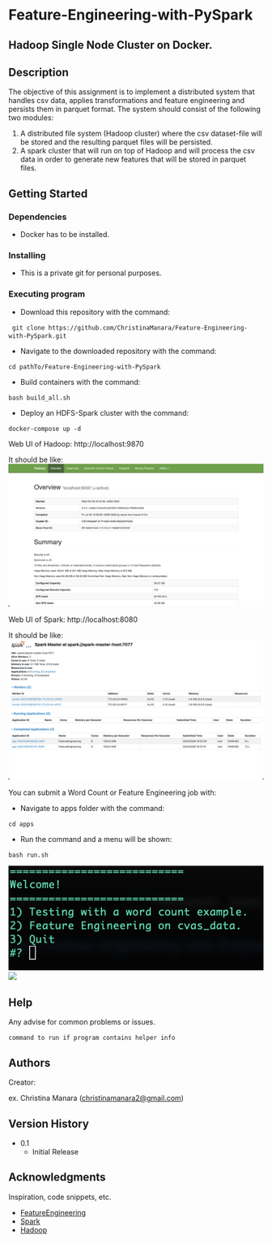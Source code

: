 # Feature-Engineering-with-PySpark

## Hadoop Single Node Cluster on Docker.

## Description

The objective of this assignment is to implement a distributed system that handles csv data, applies transformations and feature engineering and persists them in parquet format. The system should consist of the
following two modules:

1. A distributed file system (Hadoop cluster) where the csv dataset-file will be stored and the resulting parquet files will be persisted.
2. A spark cluster that will run on top of Hadoop and will process the csv data in order to generate new features that will be stored in parquet files.

## Getting Started

### Dependencies

* Docker has to be installed. 

### Installing

* This is a private git for personal purposes. 

### Executing program

* Download this repository with the command:
```
 git clone https://github.com/ChristinaManara/Feature-Engineering-with-PySpark.git
```

* Navigate to the downloaded repository with the command: 
```
cd pathTo/Feature-Engineering-with-PySpark
```

* Build containers with the command:
```
bash build_all.sh
```

* Deploy an HDFS-Spark cluster with the command:
```
docker-compose up -d
```
Web UI of Hadoop: http://localhost:9870

It should be like: 
![alt text](https://github.com/ChristinaManara/Feature-Engineering-with-PySpark/blob/main/images/hadoop.png)

Web UI of Spark: http://localhost:8080

It should be like: 
![alt text](https://github.com/ChristinaManara/Feature-Engineering-with-PySpark/blob/main/images/spark.png)


You can submit a Word Count or Feature Engineering job with:
* Navigate to apps folder with the command:  
```
cd apps
```
* Run the command and a menu will be shown:
 ```
bash run.sh
```

![alt text](https://github.com/ChristinaManara/Feature-Engineering-with-PySpark/blob/main/images/terminal.png)
<img src="(https://github.com/ChristinaManara/Feature-Engineering-with-PySpark/blob/main/images/terminal.png)" width="60">

## Help

Any advise for common problems or issues.
```
command to run if program contains helper info
```

## Authors

Creator:

ex. Christina Manara (christinamanara2@gmail.com)  

## Version History

* 0.1
    * Initial Release

## Acknowledgments

Inspiration, code snippets, etc.
* [FeatureEngineering](https://spark.apache.org/docs/1.4.0/ml-features.html)
* [Spark](https://spark.apache.org/releases/spark-release-3-3-0.html)
* [Hadoop](https://hadoop.apache.org/release/3.3.4.html)
